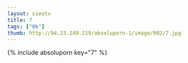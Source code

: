 ```yaml
--- 
layout: sieutv
title: 7
tags: ["0k"]
thumb: http://94.23.248.219/absoluporn-1/image/002/7.jpg
---
```

{% include absoluporn key="7" %} 
